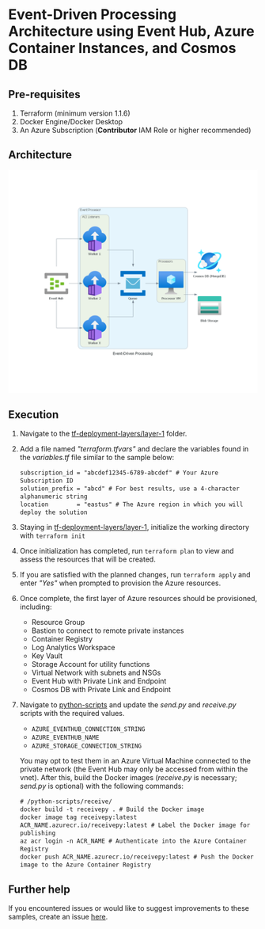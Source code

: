 # Event-Driven Processing Architecture using Event Hub, Azure Container Instances, and Cosmos DB

## Pre-requisites

1. Terraform (minimum version 1.1.6)
2. Docker Engine/Docker Desktop 
3. An Azure Subscription (**Contributor** IAM Role or higher recommended)

## Architecture
![Event-Driven Processing Architecture](diagram/event-driven_processing.png)

## Execution
1. Navigate to the [tf-deployment-layers/layer-1](./tf-deployment-layers/layer-1/) folder.
2. Add a file named *"terraform.tfvars"* and declare the variables found in the *variables.tf* file similar to the sample below:
    ```
    subscription_id = "abcdef12345-6789-abcdef" # Your Azure Subscription ID
    solution_prefix = "abcd" # For best results, use a 4-character alphanumeric string
    location        = "eastus" # The Azure region in which you will deploy the solution
    ```
3. Staying in [tf-deployment-layers/layer-1](./tf-deployment-layers/layer-1/), initialize the working directory with `terraform init`

4. Once initialization has completed, run `terraform plan` to view and assess the resources that will be created.

5. If you are satisfied with the planned changes, run `terraform apply` and enter *"Yes"* when prompted to provision the Azure resources.

6. Once complete, the first layer of Azure resources should be provisioned, including:
    - Resource Group
    - Bastion to connect to remote private instances
    - Container Registry
    - Log Analytics Workspace
    - Key Vault
    - Storage Account for utility functions
    - Virtual Network with subnets and NSGs
    - Event Hub with Private Link and Endpoint
    - Cosmos DB with Private Link and Endpoint

7. Navigate to [python-scripts](./python-scripts/) and update the *send.py* and *receive.py* scripts with the required values.
    - `AZURE_EVENTHUB_CONNECTION_STRING`
    - `AZURE_EVENTHUB_NAME`
    - `AZURE_STORAGE_CONNECTION_STRING`

    You may opt to test them in an Azure Virtual Machine connected to the private network (the Event Hub may only be accessed from within the vnet). After this, build the Docker images (*receive.py* is necessary; *send.py* is optional) with the following commands:
    ```
    # /python-scripts/receive/
    docker build -t receivepy . # Build the Docker image
    docker image tag receivepy:latest ACR_NAME.azurecr.io/receivepy:latest # Label the Docker image for publishing
    az acr login -n ACR_NAME # Authenticate into the Azure Container Registry
    docker push ACR_NAME.azurecr.io/receivepy:latest # Push the Docker image to the Azure Container Registry
    ```
## Further help
If you encountered issues or would like to suggest improvements to these samples, create an issue [here](https://github.com/miguelarcilla/az-tf-starterpacks/issues).